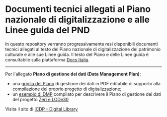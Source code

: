 # Documenti tecnici allegati al Piano nazionale di digitalizzazione e alle Linee guida del PND

In questo repository verranno progressivamente resi disponibili documenti tecnici allegati al testo del Piano nazionale di digitalizzazione del patrimonio culturale e alle sue Linee guida. Il testo del Piano e delle Linee guida è consultabile sulla piattaforma [Docs Italia](https://docs.italia.it/italia/icdp/). 

<hr/>

Per l'allegato **Piano di gestione dei dati (Data Management Plan)**:

  - una [griglia del Piano](https://github.com/icdp-digital-library/allegati-pnd/blob/main/piano_gestione_dati/Scheda%20Progetto_griglia_da_compilare.pdf) di gestione dei dati in PDF editabile di supporto alla compilazione del proprio progetto di digitalizzazione;
  - un [esempio di DMP](https://github.com/icdp-digital-library/allegati-pnd/blob/main/piano_gestione_dati/Scheda%20Progetto_esempio_Fondazione_Zeri.pdf) compilato per descrivere il Piano di gestione dei dati del progetto [Zeri e LODe30](https://fondazionezeri.unibo.it/it/fototeca/attivita/zeri-e-lode)


Visita il sito di [ICDP - Digital Library](https://digitallibrary.cultura.gov.it/)
